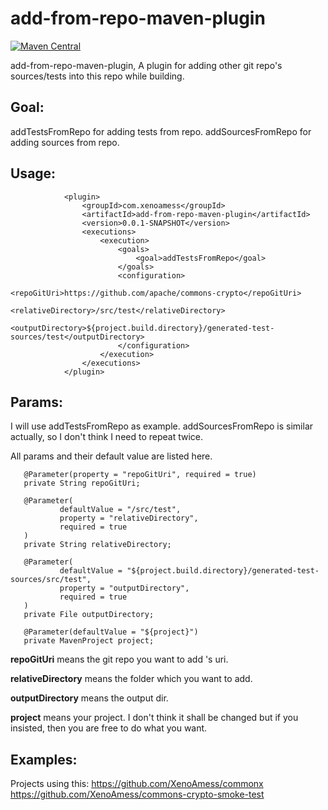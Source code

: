 # add-from-repo-maven-plugin

[![Maven Central](https://maven-badges.herokuapp.com/maven-central/com.xenoamess/jcpp-maven-plugin/badge.svg)](https://maven-badges.herokuapp.com/maven-central/com.xenoamess/jcpp-maven-plugin)

add-from-repo-maven-plugin, A plugin for adding other git repo's sources/tests into this repo while building.

## Goal:

addTestsFromRepo for adding tests from repo.
addSourcesFromRepo for adding sources from repo.

## Usage:

```
            <plugin>
                <groupId>com.xenoamess</groupId>
                <artifactId>add-from-repo-maven-plugin</artifactId>
                <version>0.0.1-SNAPSHOT</version>
                <executions>
                    <execution>
                        <goals>
                            <goal>addTestsFromRepo</goal>
                        </goals>
                        <configuration>
                            <repoGitUri>https://github.com/apache/commons-crypto</repoGitUri>
                            <relativeDirectory>/src/test</relativeDirectory>
                            <outputDirectory>${project.build.directory}/generated-test-sources/test</outputDirectory>
                        </configuration>
                    </execution>
                </executions>
            </plugin>
```

## Params:

I will use addTestsFromRepo as example.
addSourcesFromRepo is similar actually, so I don't think I need to repeat twice.

All params and their default value are listed here.
```
   @Parameter(property = "repoGitUri", required = true)
   private String repoGitUri;

   @Parameter(
           defaultValue = "/src/test",
           property = "relativeDirectory",
           required = true
   )
   private String relativeDirectory;

   @Parameter(
           defaultValue = "${project.build.directory}/generated-test-sources/src/test",
           property = "outputDirectory",
           required = true
   )
   private File outputDirectory;

   @Parameter(defaultValue = "${project}")
   private MavenProject project;
```

**repoGitUri** means the git repo you want to add 's uri.

**relativeDirectory** means the folder which you want to add.

**outputDirectory** means the output dir.

**project** means your project. I don't think it shall be changed but if you insisted, then you are free to do what you want.

## Examples:

Projects using this:
https://github.com/XenoAmess/commonx
https://github.com/XenoAmess/commons-crypto-smoke-test
